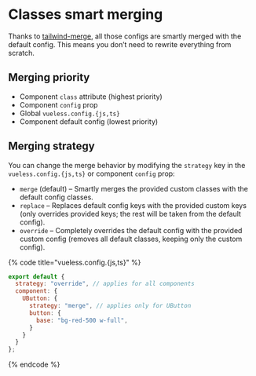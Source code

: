 # Classes smart merging

Thanks to [tailwind-merge](https://github.com/dcastil/tailwind-merge), all those configs are smartly merged with the default config. This means you don’t need to rewrite everything from scratch.

## **Merging priority**

* Component `class` attribute (highest priority)
* Component `config` prop
* Global `vueless.config.{js,ts}`
* Component default config (lowest priority)

## **Merging strategy**

You can change the merge behavior by modifying the `strategy` key in the `vueless.config.{js,ts}` or component `config` prop:

* `merge` (default) – Smartly merges the provided custom classes with the default config classes.
* `replace` – Replaces default config keys with the provided custom keys (only overrides provided keys; the rest will be taken from the default config).
* `override` – Completely overrides the default config with the provided custom config (removes all default classes, keeping only the custom config).

{% code title="vueless.config.{js,ts}" %}
```js
export default {
  strategy: "override", // applies for all components
  component: {
    UButton: {
      strategy: "merge", // applies only for UButton
      button: {
        base: "bg-red-500 w-full",
      }
    }
  }
};
```
{% endcode %}

